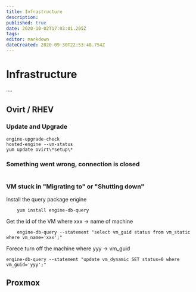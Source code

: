 ```yaml
---
title: Infrastructure
description: 
published: true
date: 2020-10-02T17:03:01.295Z
tags: 
editor: markdown
dateCreated: 2020-09-30T22:53:48.754Z
---
```


# Infrastructure
····


## Ovirt / RHEV

### Update and Upgrade

```
engine-upgrade-check
hosted-engine --vm-status
yum update ovirt\*setup\*
```

### Something went wrong, connection is closed

```
```


### VM stuck in "Migrating to" or "Shutting down"


Install the query package engine

```
    yum install engine-db-query
```

Get the id of the VM where xxx  → name of machine

```
    engine-db-query --statement "select vm_guid status from vm_static where vm_name='xxx';"
```

Forece turn off the machine where yyy → vm_guid

```
engine-db-query --statement "update vm_dynamic SET status=0 where vm_guid='yyy';"
```

## Proxmox


